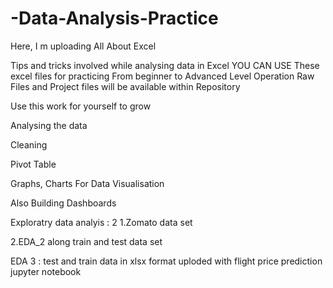 # -Data-Analysis-Practice 

Here, I m uploading All About Excel 

Tips and tricks involved while analysing data in Excel 
YOU CAN USE These excel files for practicing From beginner to Advanced Level Operation 
Raw Files and Project files will be available within Repository 

Use this work for yourself to grow 


Analysing the data

Cleaning

Pivot Table 

Graphs, Charts For Data Visualisation 

Also Building Dashboards 

Exploratry data analyis : 2
1.Zomato data set


2.EDA_2 along train and test data set 


EDA 3 : test and train data in xlsx format uploded with flight price prediction jupyter notebook

